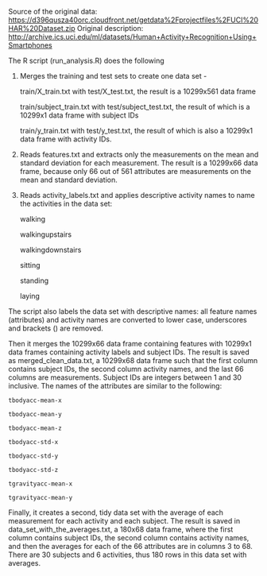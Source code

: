 Source of the original data: https://d396qusza40orc.cloudfront.net/getdata%2Fprojectfiles%2FUCI%20HAR%20Dataset.zip
Original description: http://archive.ics.uci.edu/ml/datasets/Human+Activity+Recognition+Using+Smartphones

The R script (run_analysis.R) does the following

1. Merges the training and test sets to create one data set - 

	train/X_train.txt with test/X_test.txt, the result is a 10299x561 data frame
			
	train/subject_train.txt with test/subject_test.txt, the result of which is a 10299x1 data frame with subject IDs
			
	train/y_train.txt with test/y_test.txt, the result of which is also a 10299x1 data frame with activity IDs.	

2. Reads features.txt and extracts only the measurements on the mean and standard deviation for each measurement. The 		result is a 10299x66 data frame, because only 66 out of 561 attributes are measurements on the mean and standard 		deviation. 

3. Reads activity_labels.txt and applies descriptive activity names to name the activities in the data set:

	walking
	
	walkingupstairs
	
	walkingdownstairs
	
	sitting
	
	standing
	
	laying

The script also labels the data set with descriptive names: all feature names (attributes) and activity names are converted to lower case, underscores and brackets () are removed. 

Then it merges the 10299x66 data frame containing features with 10299x1 data frames containing activity labels and subject IDs. The result is saved as merged_clean_data.txt, a 10299x68 data frame such that the first column contains subject IDs, the second column activity names, and the last 66 columns are measurements. Subject IDs are integers between 1 and 30 inclusive. The names of the attributes are similar to the following:

	tbodyacc-mean-x 
	
	tbodyacc-mean-y 
	
	tbodyacc-mean-z 
	
	tbodyacc-std-x 
	
	tbodyacc-std-y 
	
	tbodyacc-std-z 
	
	tgravityacc-mean-x 
	
	tgravityacc-mean-y
	
Finally, it creates a second, tidy data set with the average of each measurement for each activity and each subject. The result is saved in data_set_with_the_averages.txt, a 180x68 data frame, where the first column contains subject IDs, the second column contains activity names, and then the averages for each of the 66 attributes are in columns 3 to 68. There are 30 subjects and 6 activities, thus 180 rows in this data set with averages.
